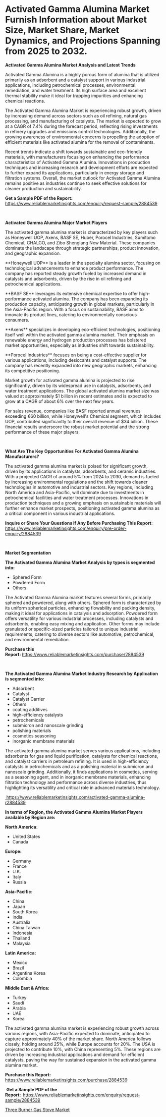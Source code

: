 <p><h1>Activated Gamma Alumina Market Furnish Information about Market Size, Market Share, Market Dynamics, and Projections Spanning from 2025 to 2032.</h1></p><p><strong>Activated Gamma Alumina Market Analysis and Latest Trends</strong></p>
<p><p>Activated Gamma Alumina is a highly porous form of alumina that is utilized primarily as an adsorbent and a catalyst support in various industrial applications, including petrochemical processes, environmental remediation, and water treatment. Its high surface area and excellent thermal stability make it ideal for trapping impurities and enhancing chemical reactions.</p><p>The Activated Gamma Alumina Market is experiencing robust growth, driven by increasing demand across sectors such as oil refining, natural gas processing, and manufacturing of catalysts. The market is expected to grow at a CAGR of 7.4% during the forecast period, reflecting rising investments in refinery upgrades and emissions control technologies. Additionally, the growing awareness of environmental concerns is propelling the adoption of efficient materials like activated alumina for the removal of contaminants.</p><p>Recent trends indicate a shift towards sustainable and eco-friendly materials, with manufacturers focusing on enhancing the performance characteristics of Activated Gamma Alumina. Innovations in production techniques and increasing research and development efforts are expected to further expand its applications, particularly in energy storage and filtration systems. Overall, the market outlook for Activated Gamma Alumina remains positive as industries continue to seek effective solutions for cleaner production and sustainability.</p></p>
<p><strong>Get a Sample PDF of the Report:&nbsp;</strong> <a href="https://www.reliablemarketinsights.com/enquiry/request-sample/2884539?utm_campaign=2102&utm_medium=2&utm_source=Github&utm_content=ia&utm_term=13032025&utm_id=activated-gamma-alumina">https://www.reliablemarketinsights.com/enquiry/request-sample/2884539</a></p>
<p>&nbsp;</p>
<p><strong>Activated Gamma Alumina Major Market Players</strong></p>
<p><p>The activated gamma alumina market is characterized by key players such as Honeywell UOP, Axens, BASF SE, Huber, Porocel Industries, Sumitomo Chemical, CHALCO, and Zibo Shenglang New Material. These companies dominate the landscape through strategic partnerships, product innovation, and geographic expansion.</p><p>**Honeywell UOP** is a leader in the specialty alumina sector, focusing on technological advancements to enhance product performance. The company has reported steady growth fueled by increased demand in catalysts and adsorbents, driven by the rise in oil refining and petrochemical applications.</p><p>**BASF SE** leverages its extensive chemical expertise to offer high-performance activated alumina. The company has been expanding its production capacity, anticipating growth in global markets, particularly in the Asia-Pacific region. With a focus on sustainability, BASF aims to innovate its product lines, catering to environmentally conscious consumers.</p><p>**Axens** specializes in developing eco-efficient technologies, positioning itself well within the activated gamma alumina market. Their emphasis on renewable energy and hydrogen production processes has bolstered market opportunities, especially as industries shift towards sustainability.</p><p>**Porocel Industries** focuses on being a cost-effective supplier for various applications, including desiccants and catalyst supports. The company has recently expanded into new geographic markets, enhancing its competitive positioning.</p><p>Market growth for activated gamma alumina is projected to rise significantly, driven by its widespread use in catalysts, adsorbents, and water treatment applications. The global activated alumina market size was valued at approximately $1 billion in recent estimates and is expected to grow at a CAGR of about 6% over the next few years.</p><p>For sales revenue, companies like BASF reported annual revenues exceeding €60 billion, while Honeywell's Chemical segment, which includes UOP, contributed significantly to their overall revenue of $34 billion. These financial results underscore the robust market potential and the strong performance of these major players.</p></p>
<p>&nbsp;</p>
<p><strong>What Are The Key Opportunities For Activated Gamma Alumina Manufacturers?</strong></p>
<p><p>The activated gamma alumina market is poised for significant growth, driven by its applications in catalysts, adsorbents, and ceramic industries. With a projected CAGR of around 5% from 2024 to 2030, demand is fueled by increasing environmental regulations and the shift towards cleaner technologies in automotive and industrial sectors. Key regions, including North America and Asia-Pacific, will dominate due to investments in petrochemical facilities and water treatment processes. Innovations in production techniques and a growing emphasis on sustainable materials will further enhance market prospects, positioning activated gamma alumina as a critical component in various industrial applications.</p></p>
<p><strong>Inquire or Share Your Questions If Any Before Purchasing This Report:</strong> <a href="https://www.reliablemarketinsights.com/enquiry/pre-order-enquiry/2884539?utm_campaign=2102&utm_medium=2&utm_source=Github&utm_content=ia&utm_term=13032025&utm_id=activated-gamma-alumina">https://www.reliablemarketinsights.com/enquiry/pre-order-enquiry/2884539</a></p>
<p>&nbsp;</p>
<p><strong>Market Segmentation</strong></p>
<p><strong>The Activated Gamma Alumina Market Analysis by types is segmented into:</strong></p>
<p><ul><li>Sphered Form</li><li>Powdered Form</li><li>Others</li></ul></p>
<p><p>The Activated Gamma Alumina market features several forms, primarily sphered and powdered, along with others. Sphered form is characterized by its uniform spherical particles, enhancing flowability and packing density, making it ideal for applications in catalysis and adsorption. Powdered form offers versatility for various industrial processes, including catalysts and adsorbents, enabling easy mixing and application. Other forms may include granulated or specific-sized particles tailored to unique industrial requirements, catering to diverse sectors like automotive, petrochemical, and environmental remediation.</p></p>
<p><strong>Purchase this Report:&nbsp;</strong><a href="https://www.reliablemarketinsights.com/purchase/2884539?utm_campaign=2102&utm_medium=2&utm_source=Github&utm_content=ia&utm_term=13032025&utm_id=activated-gamma-alumina">https://www.reliablemarketinsights.com/purchase/2884539</a></p>
<p>&nbsp;</p>
<p><strong>The Activated Gamma Alumina Market Industry Research by Application is segmented into:</strong></p>
<p><ul><li>Adsorbent</li><li>Catalyst</li><li>Catalyst Carrier</li><li>Others</li><li>coating additives</li><li>high-efficiency catalysts</li><li>petrochemicals</li><li>submicron and nanoscale grinding</li><li>polishing materials</li><li>cosmetics seasoning</li><li>inorganic membrane materials</li></ul></p>
<p><p>The activated gamma alumina market serves various applications, including adsorbents for gas and liquid purification, catalysts for chemical reactions, and catalyst carriers in petroleum refining. It is used in high-efficiency catalysts in petrochemicals and as a polishing material in submicron and nanoscale grinding. Additionally, it finds applications in cosmetics, serving as a seasoning agent, and in inorganic membrane materials, enhancing filtration technology and performance across diverse industries, thus highlighting its versatility and critical role in advanced materials technology.</p></p>
<p><a href="https://www.reliablemarketinsights.com/activated-gamma-alumina-r2884539?utm_campaign=2102&utm_medium=2&utm_source=Github&utm_content=ia&utm_term=13032025&utm_id=activated-gamma-alumina">&nbsp;https://www.reliablemarketinsights.com/activated-gamma-alumina-r2884539</a></p>
<p><strong>In terms of Region, the Activated Gamma Alumina Market Players available by Region are:</strong></p>
<p>
    <p> <strong> North America: </strong>
        <ul>
            <li>United States</li>
            <li>Canada</li>
        </ul>
        </p> 
    <p> <strong> Europe: </strong>
        <ul>
            <li>Germany</li>
            <li>France</li>
            <li>U.K.</li>
            <li>Italy</li>
            <li>Russia</li>
        </ul>
        </p> 
    <p> <strong> Asia-Pacific: </strong>
        <ul>
            <li>China</li>
            <li>Japan</li>
            <li>South Korea</li>
            <li>India</li>
            <li>Australia</li>
            <li>China Taiwan</li>
            <li>Indonesia</li>
            <li>Thailand</li>
            <li>Malaysia</li>
        </ul>
        </p> 
    <p> <strong> Latin America: </strong>
        <ul>
            <li>Mexico</li>
            <li>Brazil</li>
            <li>Argentina Korea</li>
            <li>Colombia</li>
        </ul>
        </p> 
    <p> <strong> Middle East & Africa: </strong>
        <ul>
            <li>Turkey</li>
            <li>Saudi</li>
            <li>Arabia</li>
            <li>UAE</li>
            <li>Korea</li>
        </ul>
    </p>
    </p>
<p><p>The activated gamma alumina market is experiencing robust growth across various regions, with Asia-Pacific expected to dominate, anticipated to capture approximately 40% of the market share. North America follows closely, holding around 25%, while Europe accounts for 20%. The USA is projected to contribute 10%, with China representing 5%. These regions are driven by increasing industrial applications and demand for efficient catalysts, paving the way for sustained expansion in the activated gamma alumina market.</p></p>
<p><strong>Purchase this Report: </strong><a href="https://www.reliablemarketinsights.com/purchase/2884539?utm_campaign=2102&utm_medium=2&utm_source=Github&utm_content=ia&utm_term=13032025&utm_id=activated-gamma-alumina">https://www.reliablemarketinsights.com/purchase/2884539</a></p>
<p>&nbsp;<strong>Get a Sample PDF of the Report:&nbsp;&nbsp;</strong><a href="https://www.reliablemarketinsights.com/enquiry/request-sample/2884539?utm_campaign=2102&utm_medium=2&utm_source=Github&utm_content=ia&utm_term=13032025&utm_id=activated-gamma-alumina">https://www.reliablemarketinsights.com/enquiry/request-sample/2884539</a></p>
<p><strong></strong></p>
<p><p><a href="https://github.com/ygfu6u/Market-Research-Report-List-2/blob/main/three-burner-gas-stove-market.md?utm_campaign=2102&utm_medium=2&utm_source=Github&utm_content=ia&utm_term=13032025&utm_id=activated-gamma-alumina">Three Burner Gas Stove Market</a></p></p>